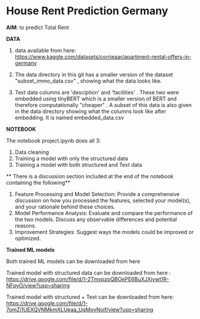 # House Rent Prediction Germany

**AIM**: to predict Total Rent  


**DATA**

1. data available from here: https://www.kaggle.com/datasets/corrieaar/apartment-rental-offers-in-germany

2. The data directory in this git has a smaller version of the dataset "subset_immo_data.csv" , showing what the data looks like.

3. Text data columns are 'desciption' and 'facilities' . These two were embedded using tinyBERT which is a smaller version of BERT and therefore computationally "cheaper" . A subset of this data is also given in the data directory showing what the columns look like after embedding. It is named embedded_data.csv 


**NOTEBOOK**

The notebook project.ipynb does all 3: 
1. Data cleaning
2. Training a model with only the structured data
3. Training a model with both structured and Text data

** There is a discussion section included at the end of the notebook containing the following**
1. Feature Processing and Model Selection: Provide a comprehensive discussion on how you processed the features, selected your model(s), and your rationale behind these choices.
2. Model Performance Analysis: Evaluate and compare the performance of the two models. Discuss any observable differences and potential reasons.
3. Improvement Strategies: Suggest ways the models could be improved or optimized.




**Trained ML models**


Both trained ML models can be downloaded from here

Trained model with structured data can be downloaded from here : https://drive.google.com/file/d/1-2TmvpzpQBOePE6BuXJXjvwt1R-NFpyO/view?usp=sharing

Trained model with structured + Text can be downloaded from here: https://drive.google.com/file/d/1-7omZj1UEXQVNMkmXLUeaa_UqMovNoif/view?usp=sharing

